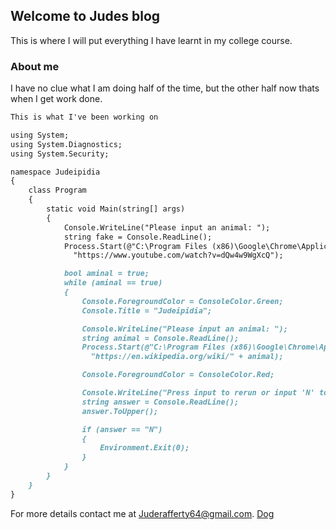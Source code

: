 ## Welcome to Judes blog
This is where I will put everything I have learnt in my college course. 

### About me

I have no clue what I am doing half of the time, but the other half now thats when I get work done.

```markdown
This is what I've been working on

using System;
using System.Diagnostics;
using System.Security;

namespace Judeipidia
{
    class Program
    {
        static void Main(string[] args)
        {
            Console.WriteLine("Please input an animal: ");
            string fake = Console.ReadLine();
            Process.Start(@"C:\Program Files (x86)\Google\Chrome\Application\chrome.exe",
              "https://www.youtube.com/watch?v=dQw4w9WgXcQ");

            bool aminal = true;
            while (aminal == true)
            {
                Console.ForegroundColor = ConsoleColor.Green;
                Console.Title = "Judeipidia";

                Console.WriteLine("Please input an animal: ");
                string animal = Console.ReadLine();
                Process.Start(@"C:\Program Files (x86)\Google\Chrome\Application\chrome.exe",
                  "https://en.wikipedia.org/wiki/" + animal);

                Console.ForegroundColor = ConsoleColor.Red;

                Console.WriteLine("Press input to rerun or input 'N' to end");
                string answer = Console.ReadLine();
                answer.ToUpper();

                if (answer == "N")
                {
                    Environment.Exit(0);
                }
            }
        }
    }
}
```

For more details contact me at [Juderafferty64@gmail.com](https://www.youtube.com/watch?v=dQw4w9WgXcQ).
[Dog](https://www.superprof.co.uk/images/teachers/teacher-home-bob-the-builder-can-fix-bob-the-builder-yes-can.jpg)
